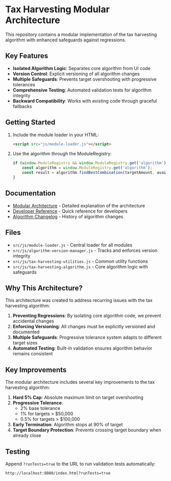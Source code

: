 # Tax Harvesting Modular Architecture

This repository contains a modular implementation of the tax harvesting algorithm with enhanced safeguards against regressions.

## Key Features

- **Isolated Algorithm Logic**: Separates core algorithm from UI code
- **Version Control**: Explicit versioning of all algorithm changes
- **Multiple Safeguards**: Prevents target overshooting with progressive tolerances
- **Comprehensive Testing**: Automated validation tests for algorithm integrity
- **Backward Compatibility**: Works with existing code through graceful fallbacks

## Getting Started

1. Include the module loader in your HTML:
   ```html
   <script src="js/module-loader.js"></script>
   ```

2. Use the algorithm through the ModuleRegistry:
   ```javascript
   if (window.ModuleRegistry && window.ModuleRegistry.get('algorithm')) {
       const algorithm = window.ModuleRegistry.get('algorithm');
       const result = algorithm.findBestCombination(targetAmount, availableLots);
   }
   ```

## Documentation

- [Modular Architecture](docs/Modular_Architecture.md) - Detailed explanation of the architecture
- [Developer Reference](docs/Developer_Reference.md) - Quick reference for developers
- [Algorithm Changelog](docs/Algorithm_Changelog.md) - History of algorithm changes

## Files

- `src/js/module-loader.js` - Central loader for all modules
- `src/js/algorithm-version-manager.js` - Tracks and enforces version integrity
- `src/js/tax-harvesting-utilities.js` - Common utility functions
- `src/js/tax-harvesting-algorithm.js` - Core algorithm logic with safeguards

## Why This Architecture?

This architecture was created to address recurring issues with the tax harvesting algorithm:

1. **Preventing Regressions**: By isolating core algorithm code, we prevent accidental changes
2. **Enforcing Versioning**: All changes must be explicitly versioned and documented
3. **Multiple Safeguards**: Progressive tolerance system adapts to different target sizes
4. **Automated Testing**: Built-in validation ensures algorithm behavior remains consistent

## Key Improvements

The modular architecture includes several key improvements to the tax harvesting algorithm:

1. **Hard 5% Cap**: Absolute maximum limit on target overshooting
2. **Progressive Tolerance**: 
   - 2% base tolerance
   - 1% for targets > $50,000
   - 0.5% for targets > $100,000
3. **Early Termination**: Algorithm stops at 90% of target
4. **Target Boundary Protection**: Prevents crossing target boundary when already close

## Testing

Append `?runTests=true` to the URL to run validation tests automatically:
```
http://localhost:8080/index.html?runTests=true
```
